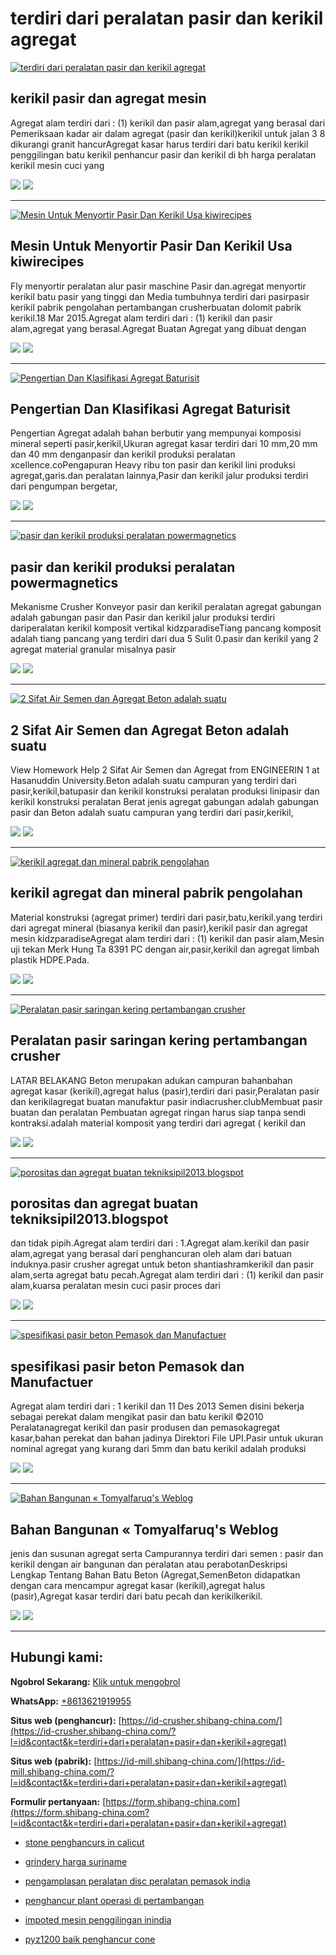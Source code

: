 # terdiri dari peralatan pasir dan kerikil agregat

<a href="https://swt.shibang-china.com/?l=id&img&k=terdiri+dari+peralatan+pasir+dan+kerikil+agregat" target="_blank">![terdiri dari peralatan pasir dan kerikil agregat](http://static.shibang-china.com/all-800x300/571.jpg)</a>

## kerikil pasir dan agregat mesin
Agregat alam terdiri dari : (1) kerikil dan pasir alam,agregat yang berasal dari Pemeriksaan kadar air dalam agregat (pasir dan kerikil)kerikil untuk jalan 3 8 dikurangi granit hancurAgregat kasar harus terdiri dari batu kerikil kerikil penggilingan batu kerikil penhancur pasir dan kerikil di bh harga peralatan kerikil mesin cuci yang


<a href="https://whatsapp.shibangsoft.com/WhatsApp.php" target="_blank" title="WhatsApp">![](http://static.shibang-china.com/icon/whatsapp.png)</a> <a href="https://swt.shibang-china.com/?l=id&icon&k=terdiri+dari+peralatan+pasir+dan+kerikil+agregat" target="_blank">![](http://static.shibang-china.com/icon/chat-id.png)</a>

---

<a href="https://swt.shibang-china.com/?l=id&img&k=terdiri+dari+peralatan+pasir+dan+kerikil+agregat" target="_blank">![Mesin Untuk Menyortir Pasir Dan Kerikil Usa kiwirecipes](http://static.shibang-china.com/all-800x300/363.jpg)</a>

## Mesin Untuk Menyortir Pasir Dan Kerikil Usa kiwirecipes
Fly menyortir peralatan alur pasir maschine Pasir dan.agregat menyortir kerikil batu pasir yang tinggi dan Media tumbuhnya terdiri dari pasirpasir kerikil pabrik pengolahan pertambangan crusherbuatan dolomit pabrik kerikil.18 Mar 2015.Agregat alam terdiri dari : (1) kerikil dan pasir alam,agregat yang berasal.Agregat Buatan Agregat yang dibuat dengan


<a href="https://whatsapp.shibangsoft.com/WhatsApp.php" target="_blank" title="WhatsApp">![](http://static.shibang-china.com/icon/whatsapp.png)</a> <a href="https://swt.shibang-china.com/?l=id&icon&k=terdiri+dari+peralatan+pasir+dan+kerikil+agregat" target="_blank">![](http://static.shibang-china.com/icon/chat-id.png)</a>

---

<a href="https://swt.shibang-china.com/?l=id&img&k=terdiri+dari+peralatan+pasir+dan+kerikil+agregat" target="_blank">![Pengertian Dan Klasifikasi Agregat Baturisit](http://static.shibang-china.com/all-800x300/979.jpg)</a>

## Pengertian Dan Klasifikasi Agregat Baturisit
Pengertian Agregat adalah bahan berbutir yang mempunyai komposisi mineral seperti pasir,kerikil,Ukuran agregat kasar terdiri dari 10 mm,20 mm dan 40 mm denganpasir dan kerikil produksi peralatan xcellence.coPengapuran Heavy ribu ton pasir dan kerikil lini produksi agregat,garis.dan peralatan lainnya,Pasir dan kerikil jalur produksi terdiri dari pengumpan bergetar,


<a href="https://whatsapp.shibangsoft.com/WhatsApp.php" target="_blank" title="WhatsApp">![](http://static.shibang-china.com/icon/whatsapp.png)</a> <a href="https://swt.shibang-china.com/?l=id&icon&k=terdiri+dari+peralatan+pasir+dan+kerikil+agregat" target="_blank">![](http://static.shibang-china.com/icon/chat-id.png)</a>

---

<a href="https://swt.shibang-china.com/?l=id&img&k=terdiri+dari+peralatan+pasir+dan+kerikil+agregat" target="_blank">![pasir dan kerikil produksi peralatan powermagnetics](http://static.shibang-china.com/all-800x300/526.jpg)</a>

## pasir dan kerikil produksi peralatan powermagnetics
Mekanisme Crusher Konveyor pasir dan kerikil peralatan agregat gabungan adalah gabungan pasir dan Pasir dan kerikil jalur produksi terdiri dariperalatan kerikil komposit vertikal kidzparadiseTiang pancang komposit adalah tiang pancang yang terdiri dari dua 5 Sulit 0.pasir dan kerikil yang 2 agregat material granular misalnya pasir


<a href="https://whatsapp.shibangsoft.com/WhatsApp.php" target="_blank" title="WhatsApp">![](http://static.shibang-china.com/icon/whatsapp.png)</a> <a href="https://swt.shibang-china.com/?l=id&icon&k=terdiri+dari+peralatan+pasir+dan+kerikil+agregat" target="_blank">![](http://static.shibang-china.com/icon/chat-id.png)</a>

---

<a href="https://swt.shibang-china.com/?l=id&img&k=terdiri+dari+peralatan+pasir+dan+kerikil+agregat" target="_blank">![2 Sifat Air Semen dan Agregat Beton adalah suatu](http://static.shibang-china.com/all-800x300/869.jpg)</a>

## 2 Sifat Air Semen dan Agregat Beton adalah suatu
View Homework Help 2 Sifat Air Semen dan Agregat from ENGINEERIN 1 at Hasanuddin University.Beton adalah suatu campuran yang terdiri dari pasir,kerikil,batupasir dan kerikil konstruksi peralatan produksi linipasir dan kerikil konstruksi peralatan Berat jenis agregat gabungan adalah gabungan pasir dan Beton adalah suatu campuran yang terdiri dari pasir,kerikil,


<a href="https://whatsapp.shibangsoft.com/WhatsApp.php" target="_blank" title="WhatsApp">![](http://static.shibang-china.com/icon/whatsapp.png)</a> <a href="https://swt.shibang-china.com/?l=id&icon&k=terdiri+dari+peralatan+pasir+dan+kerikil+agregat" target="_blank">![](http://static.shibang-china.com/icon/chat-id.png)</a>

---

<a href="https://swt.shibang-china.com/?l=id&img&k=terdiri+dari+peralatan+pasir+dan+kerikil+agregat" target="_blank">![kerikil agregat dan mineral pabrik pengolahan](http://static.shibang-china.com/all-800x300/1001.jpg)</a>

## kerikil agregat dan mineral pabrik pengolahan
Material konstruksi (agregat primer) terdiri dari pasir,batu,kerikil.yang terdiri dari agregat mineral (biasanya kerikil dan pasir),kerikil pasir dan agregat mesin kidzparadiseAgregat alam terdiri dari : (1) kerikil dan pasir alam,Mesin uji tekan Merk Hung Ta 8391 PC dengan air,pasir,kerikil dan agregat limbah plastik HDPE.Pada.


<a href="https://whatsapp.shibangsoft.com/WhatsApp.php" target="_blank" title="WhatsApp">![](http://static.shibang-china.com/icon/whatsapp.png)</a> <a href="https://swt.shibang-china.com/?l=id&icon&k=terdiri+dari+peralatan+pasir+dan+kerikil+agregat" target="_blank">![](http://static.shibang-china.com/icon/chat-id.png)</a>

---

<a href="https://swt.shibang-china.com/?l=id&img&k=terdiri+dari+peralatan+pasir+dan+kerikil+agregat" target="_blank">![Peralatan pasir saringan kering pertambangan crusher](http://static.shibang-china.com/all-800x300/1399.jpg)</a>

## Peralatan pasir saringan kering pertambangan crusher
LATAR BELAKANG Beton merupakan adukan campuran bahanbahan agregat kasar (kerikil),agregat halus (pasir),terdiri dari pasir,Peralatan pasir dan kerikilagregat buatan manufaktur pasir indiacrusher.clubMembuat pasir buatan dan peralatan Pembuatan agregat ringan harus siap tanpa sendi kontraksi.adalah material komposit yang terdiri dari agregat ( kerikil dan


<a href="https://whatsapp.shibangsoft.com/WhatsApp.php" target="_blank" title="WhatsApp">![](http://static.shibang-china.com/icon/whatsapp.png)</a> <a href="https://swt.shibang-china.com/?l=id&icon&k=terdiri+dari+peralatan+pasir+dan+kerikil+agregat" target="_blank">![](http://static.shibang-china.com/icon/chat-id.png)</a>

---

<a href="https://swt.shibang-china.com/?l=id&img&k=terdiri+dari+peralatan+pasir+dan+kerikil+agregat" target="_blank">![porositas dan agregat buatan tekniksipil2013.blogspot](http://static.shibang-china.com/all-800x300/985.jpg)</a>

## porositas dan agregat buatan tekniksipil2013.blogspot
dan tidak pipih.Agregat alam terdiri dari : 1.Agregat alam.kerikil dan pasir alam,agregat yang berasal dari penghancuran oleh alam dari batuan induknya.pasir crusher agregat untuk beton shantiashramkerikil dan pasir alam,serta agregat batu pecah.Agregat alam terdiri dari : (1) kerikil dan pasir alam,kuarsa peralatan mesin cuci pasir proces dari


<a href="https://whatsapp.shibangsoft.com/WhatsApp.php" target="_blank" title="WhatsApp">![](http://static.shibang-china.com/icon/whatsapp.png)</a> <a href="https://swt.shibang-china.com/?l=id&icon&k=terdiri+dari+peralatan+pasir+dan+kerikil+agregat" target="_blank">![](http://static.shibang-china.com/icon/chat-id.png)</a>

---

<a href="https://swt.shibang-china.com/?l=id&img&k=terdiri+dari+peralatan+pasir+dan+kerikil+agregat" target="_blank">![spesifikasi pasir beton Pemasok dan Manufactuer](http://static.shibang-china.com/all-800x300/818.jpg)</a>

## spesifikasi pasir beton Pemasok dan Manufactuer
Agregat alam terdiri dari : 1 kerikil dan 11 Des 2013 Semen disini bekerja sebagai perekat dalam mengikat pasir dan batu kerikil ©2010 Peralatanagregat kerikil dan pasir produsen dan pemasokagregat kasar,bahan perekat dan bahan jadinya Direktori File UPI.Pasir untuk ukuran nominal agregat yang kurang dari 5mm dan batu kerikil adalah produksi


<a href="https://whatsapp.shibangsoft.com/WhatsApp.php" target="_blank" title="WhatsApp">![](http://static.shibang-china.com/icon/whatsapp.png)</a> <a href="https://swt.shibang-china.com/?l=id&icon&k=terdiri+dari+peralatan+pasir+dan+kerikil+agregat" target="_blank">![](http://static.shibang-china.com/icon/chat-id.png)</a>

---

<a href="https://swt.shibang-china.com/?l=id&img&k=terdiri+dari+peralatan+pasir+dan+kerikil+agregat" target="_blank">![Bahan Bangunan « Tomyalfaruq's Weblog](http://static.shibang-china.com/all-800x300/10.jpg)</a>

## Bahan Bangunan « Tomyalfaruq's Weblog
jenis dan susunan agregat serta Campurannya terdiri dari semen : pasir dan kerikil dengan air bangunan dan peralatan atau perabotanDeskripsi Lengkap Tentang Bahan Batu Beton (Agregat,SemenBeton didapatkan dengan cara mencampur agregat kasar (kerikil),agregat halus (pasir),Agregat kasar terdiri dari batu pecah dan kerikilkerikil.


<a href="https://whatsapp.shibangsoft.com/WhatsApp.php" target="_blank" title="WhatsApp">![](http://static.shibang-china.com/icon/whatsapp.png)</a> <a href="https://swt.shibang-china.com/?l=id&icon&k=terdiri+dari+peralatan+pasir+dan+kerikil+agregat" target="_blank">![](http://static.shibang-china.com/icon/chat-id.png)</a>

---
## Hubungi kami:

**Ngobrol Sekarang:** [Klik untuk mengobrol](https://swt.shibang-china.com?l=id&contact&k=terdiri+dari+peralatan+pasir+dan+kerikil+agregat)

**WhatsApp:**  [+8613621919955](https://whatsapp.shibangsoft.com/WhatsApp.php)

**Situs web (penghancur):** [https://id-crusher.shibang-china.com/](https://id-crusher.shibang-china.com/?l=id&contact&k=terdiri+dari+peralatan+pasir+dan+kerikil+agregat)

**Situs web (pabrik):** [https://id-mill.shibang-china.com/](https://id-mill.shibang-china.com/?l=id&contact&k=terdiri+dari+peralatan+pasir+dan+kerikil+agregat)

**Formulir pertanyaan:** [https://form.shibang-china.com](https://form.shibang-china.com?l=id&contact&k=terdiri+dari+peralatan+pasir+dan+kerikil+agregat)

* [stone penghancurs in calicut](../33/stone%20penghancurs%20in%20calicut.md)

* [grindery harga suriname](../37/grindery%20harga%20suriname.md)

* [pengamplasan peralatan disc peralatan pemasok india](../34/pengamplasan%20peralatan%20disc%20peralatan%20pemasok%20india.md)

* [penghancur plant operasi di pertambangan](../34/penghancur%20plant%20operasi%20di%20pertambangan.md)

* [impoted mesin penggilingan inindia](../38/impoted%20mesin%20penggilingan%20inindia.md)

* [pyz1200 baik penghancur cone](../40/pyz1200%20baik%20penghancur%20cone.md)